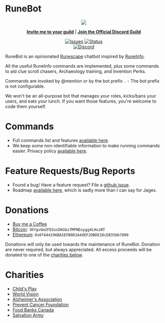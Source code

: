 # RuneBot
<div align="center">
<p><img src="https://raw.githubusercontent.com/VeryLongDelay/RuneBot/master/logo.png" /></p>
<p><a href="https://rune.im/invite"><b>Invite me to your guild</b></a> | <a href="https://discord.gg/kgCCpsp"><b>Join the Official Discord Guild</b></a></p>
</div>

<p align="center">
  <a href="https://github.com/VeryLongDelay/RuneBot/issues"><img alt="Issues" src="https://img.shields.io/github/issues/VeryLongDelay/RuneBot?style=for-the-badge" /></a> <a href="https://github.com/VeryLongDelay/RuneBot"> <img alt ="Status" src="https://img.shields.io/badge/Status-Under%20developement-yellow?style=for-the-badge"> </a>
  <br/>
  <a href="https://discord.gg/kgCCpsp"><img alt="Discord" src="https://img.shields.io/discord/305765557058273280?color=blue&labelColor=292929&label=chat%20-%20discord&logo=discord&style=for-the-badge" /></a>
</p>

RuneBot is an opinionated [Runescape](https://www.runescape.com/community) chatbot inspired by [RuneInfo](https://www.runeinfo.xyz).

All the useful RuneInfo commands are implemented, plus some commands to aid clue scroll chasers, Archaeology training, and Invention Perks.

Commands are invoked by @mention or by the bot prefix `.` - The bot prefix is not configurable.

We won't be an all-purpose bot that manages your roles, kicks/bans your users, and eats your lunch. If you want those features, you're welcome to code them yourself.

# Commands
* Full commands list and features [available here](/commands.md).
* We keep some non-identifiable information to make running commands easier. Privacy policy [available here](/privacy.md#user-data).

# Feature Requests/Bug Reports
* Found a bug/ Have a feature request? File a [github issue](https://github.com/VeryLongDelay/RuneBot/issues/new/choose).
* Roadmap [available here](https://rune.im/roadmap), which is sadly more than I can say for Jagex.

# Donations
* [Buy me a Coffee](https://ko-fi.com/runescape)
* [Bitcoin](https://bitcoin.org/en/): `3KYgvGm2FD2osD6Gbz7MPNEoygg4LHxzNT`
* [Ethereum](https://ethereum.org/en/what-is-ethereum/): `0x0fA44296BA1EFB0D1A4dEF2DBDE10cEB35bb7890`

Donations will only be used towards the maintenance of RuneBot. Donation are never required, but always appreciated. All excess proceeds will be donated to one of the [charities below](#charities).

# Charities
* [Child's Play](http://www.childsplaycharity.org/)
* [World Vision](https://www.worldvision.org/)
* [Alzheimer's Association](https://alz.org/)
* [Prevent Cancer Foundation](https://www.preventcancer.org/)
* [Food Banks Canada](https://www.foodbankscanada.ca/)
* [Salvation Army](https://www.salvationarmy.org/)
